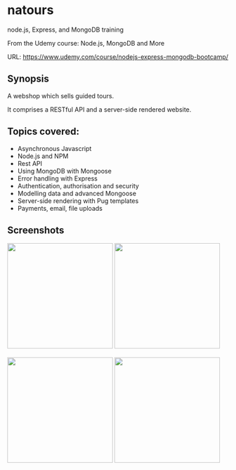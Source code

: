 # natours
node.js, Express, and MongoDB training

From the Udemy course: Node.js, MongoDB and More

URL: https://www.udemy.com/course/nodejs-express-mongodb-bootcamp/

## Synopsis
A webshop which sells guided tours.

It comprises a RESTful API and a server-side rendered website.

## Topics covered:
- Asynchronous Javascript
- Node.js and NPM
- Rest API
- Using MongoDB with Mongoose
- Error handling with Express
- Authentication, authorisation and security
- Modelling data and advanced Mongoose
- Server-side rendering with Pug templates
- Payments, email, file uploads

## Screenshots
<div>
<img src="https://user-images.githubusercontent.com/112425916/224552116-4051a4fc-ad8c-44d3-91b5-9ebb62059b8b.png" width="240"/>
<img src="https://user-images.githubusercontent.com/112425916/224552147-85475b28-b75f-408b-85ab-3adfeeadaa2f.png" width="240"/>
</div>
</br>
<div>
<img src="https://user-images.githubusercontent.com/112425916/224552136-387ae3d7-7d37-49ec-92bd-7e0e4dd0e239.png" width="240"/>
<img src="https://user-images.githubusercontent.com/112425916/224552141-ee9f1840-e6d0-41a6-8234-eb2271a5b661.png" width="240"/>
</div>
